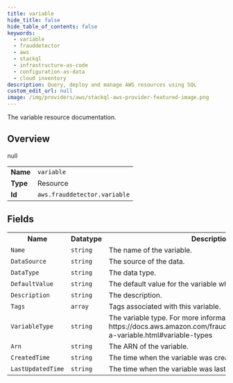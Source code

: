 ```yaml
---
title: variable
hide_title: false
hide_table_of_contents: false
keywords:
  - variable
  - frauddetector
  - aws
  - stackql
  - infrastructure-as-code
  - configuration-as-data
  - cloud inventory
description: Query, deploy and manage AWS resources using SQL
custom_edit_url: null
image: /img/providers/aws/stackql-aws-provider-featured-image.png
---
```

The variable resource documentation.

## Overview
<table><tbody>
<tr><td><b>Name</b></td><td><code>variable</code></td></tr>
<tr><td><b>Type</b></td><td>Resource</td></tr>
null
<tr><td><b>Id</b></td><td><code>aws.frauddetector.variable</code></td></tr>
</tbody></table>

## Fields
<table><tbody>
<tr><th>Name</th><th>Datatype</th><th>Description</th></tr>
<tr><td><code>Name</code></td><td><code>string</code></td><td>The name of the variable.</td></tr><tr><td><code>DataSource</code></td><td><code>string</code></td><td>The source of the data.</td></tr><tr><td><code>DataType</code></td><td><code>string</code></td><td>The data type.</td></tr><tr><td><code>DefaultValue</code></td><td><code>string</code></td><td>The default value for the variable when no value is received.</td></tr><tr><td><code>Description</code></td><td><code>string</code></td><td>The description.</td></tr><tr><td><code>Tags</code></td><td><code>array</code></td><td>Tags associated with this variable.</td></tr><tr><td><code>VariableType</code></td><td><code>string</code></td><td>The variable type. For more information see https://docs.aws.amazon.com/frauddetector/latest/ug/create-a-variable.html#variable-types</td></tr><tr><td><code>Arn</code></td><td><code>string</code></td><td>The ARN of the variable.</td></tr><tr><td><code>CreatedTime</code></td><td><code>string</code></td><td>The time when the variable was created.</td></tr><tr><td><code>LastUpdatedTime</code></td><td><code>string</code></td><td>The time when the variable was last updated.</td></tr>
</tbody></table>